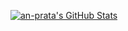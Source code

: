 [![an-prata's GitHub Stats](https://github-readme-stats.vercel.app/api?username=an-prata&count_private=true&theme=dark&hide_border=true&bg_color=22272E)](https://github.com/anuraghazra/github-readme-stats)

